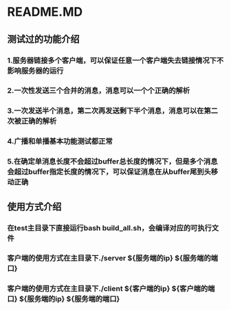 # README.MD      


## 测试过的功能介绍
### 1.服务器链接多个客户端，可以保证任意一个客户端失去链接情况下不影响服务器的运行
### 2.一次性发送三个合并的消息，消息可以一个个正确的解析
### 3.一次发送半个消息，第二次再发送剩下半个消息，消息可以在第二次被正确的解析
### 4.广播和单播基本功能测试都正常
### 5.在确定单消息长度不会超过buffer总长度的情况下，但是多个消息会超过buffer指定长度的情况下，可以保证消息在从buffer尾到头移动正确      




## 使用方式介绍
### 在test主目录下直接运行bash build_all.sh，会编译对应的可执行文件
### 客户端的使用方式在主目录下./server ${服务端的ip} ${服务端的端口} 
### 客户端的使用方式在主目录下./client ${客户端的ip} ${客户端的端口} ${服务端的ip} ${服务端的端口} 
